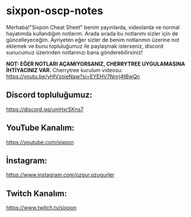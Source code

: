 # sixpon-oscp-notes
Merhaba!"Sixpon Cheat Sheet" benim yayınlarda, videolarda ve normal hayatımda kullandığım notlarım. Arada sırada bu notlarımı sizler için de güncelleyeceğim. Ayriyeten eğer sizler de benim notlarımın üzerine not eklemek ve bunu topluluğumuz ile paylaşmak isterseniz, discord sunucumuz üzerinden notlarınızı bana gönderebilirsiniz! 

**NOT: EĞER NOTLARI AÇAMIYORSANIZ, CHERRYTREE UYGULAMASINA İHTİYACINIZ VAR.** 
Cherrytree kurulum videosu: https://youtu.be/yHlVzoieNaw?si=EYEHV7Nnrj4tBwQn


Discord topluluğumuz:
-----------------------------------------
https://discord.gg/umHxrSKns7

YouTube Kanalım:
-----------------------------------------
https://youtube.com/sixpon

İnstagram:
-----------------------------------------
https://www.instagram.com/ozgur.ozugurler

Twitch Kanalım:
-----------------------------------------
https://www.twitch.tv/sixpon
